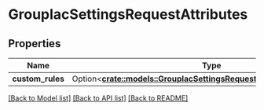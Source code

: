 # GroupIacSettingsRequestAttributes

## Properties

Name | Type | Description | Notes
------------ | ------------- | ------------- | -------------
**custom_rules** | Option<[**crate::models::GroupIacSettingsRequestAttributesCustomRules**](GroupIacSettingsRequest_attributes_custom_rules.md)> |  | [optional]

[[Back to Model list]](../README.md#documentation-for-models) [[Back to API list]](../README.md#documentation-for-api-endpoints) [[Back to README]](../README.md)


